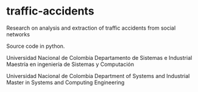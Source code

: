 # traffic-accidents
Research on analysis and extraction of traffic accidents from social networks

Source code in python.

Universidad Nacional de Colombia
Departamento de Sistemas e Industrial
Maestría en ingeniería de Sistemas y Computación

Universidad Nacional de Colombia
Department of Systems and Industrial
Master in Systems and Computing Engineering
